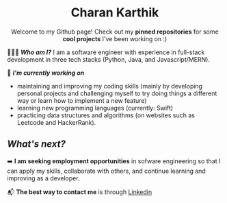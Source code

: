 <h1 align="center"> Charan Karthik </h1>
<p align="center"> Welcome to my Github page! Check out my <b>pinned repositories</b> for some <b>cool projects</b> I've been working on :) </p>

👨🏾‍💻 _**Who am I?**_
I am a software engineer with experience in full-stack development in three tech stacks (Python, Java, and Javascript/MERN).

🌱 _**I'm currently working on**_ 
* maintaining and improving my coding skills (mainly by developing personal projects and challenging myself to try doing things a different way or learn how to implement a new feature)
* learning new programming languages (currently: Swift)
* practicing data structures and algorithms (on websites such as Leetcode and HackerRank).

## _What's next?_

➡️ **I am seeking employment opportunities** in sofware engineering so that I can apply my skills, collaborate with others, and continue learning and improving as a developer.

📬 **The best way to contact me** is through [Linkedin](https://www.linkedin.com/in/charankarthik)


<!--
### Hi there 👋


**Charan-Karthik/Charan-Karthik** is a ✨ _special_ ✨ repository because its `README.md` (this file) appears on your GitHub profile.

Here are some ideas to get you started:

- 🔭 I’m currently working on ...
- 🌱 I’m currently learning ...
- 👯 I’m looking to collaborate on ...
- 🤔 I’m looking for help with ...
- 💬 Ask me about ...
- 📫 How to reach me: ...
- 😄 Pronouns: ...
- ⚡ Fun fact: ...
-->
